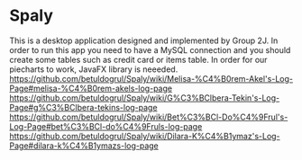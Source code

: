 # Spaly
This is a desktop application designed and implemented by Group 2J.
In order to run this app you need to have a MySQL connection and you should create some tables such as credit card or items table. 
In order for our piecharts to work, JavaFX library is neeeded.
https://github.com/betuldogrul/Spaly/wiki/Melisa-%C4%B0rem-Akel's-Log-Page#melisa-%C4%B0rem-akels-log-page
https://github.com/betuldogrul/Spaly/wiki/G%C3%BClbera-Tekin's-Log-Page#g%C3%BClbera-tekins-log-page
https://github.com/betuldogrul/Spaly/wiki/Bet%C3%BCl-Do%C4%9Frul's-Log-Page#bet%C3%BCl-do%C4%9Fruls-log-page
https://github.com/betuldogrul/Spaly/wiki/Dilara-K%C4%B1ymaz's-Log-Page#dilara-k%C4%B1ymazs-log-page
